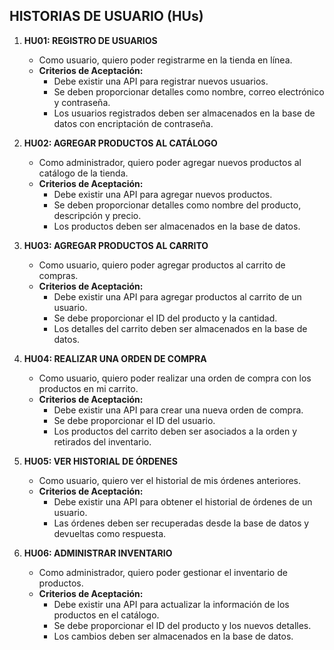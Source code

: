 <!-- HISTORIAS DE USUARIO (HUs) -->
## HISTORIAS DE USUARIO (HUs)

1. **HU01: REGISTRO DE USUARIOS**
    - Como usuario, quiero poder registrarme en la tienda en línea.
    - **Criterios de Aceptación:**
        - Debe existir una API para registrar nuevos usuarios.
        - Se deben proporcionar detalles como nombre, correo electrónico y contraseña.
        - Los usuarios registrados deben ser almacenados en la base de datos con encriptación de contraseña.


2. **HU02: AGREGAR PRODUCTOS AL CATÁLOGO**
    - Como administrador, quiero poder agregar nuevos productos al catálogo de la tienda.
    - **Criterios de Aceptación:**
        - Debe existir una API para agregar nuevos productos.
        - Se deben proporcionar detalles como nombre del producto, descripción y precio.
        - Los productos deben ser almacenados en la base de datos.


3. **HU03: AGREGAR PRODUCTOS AL CARRITO**
    - Como usuario, quiero poder agregar productos al carrito de compras.
    - **Criterios de Aceptación:**
        - Debe existir una API para agregar productos al carrito de un usuario.
        - Se debe proporcionar el ID del producto y la cantidad.
        - Los detalles del carrito deben ser almacenados en la base de datos.


4. **HU04: REALIZAR UNA ORDEN DE COMPRA**
    - Como usuario, quiero poder realizar una orden de compra con los productos en mi carrito.
    - **Criterios de Aceptación:**
        - Debe existir una API para crear una nueva orden de compra.
        - Se debe proporcionar el ID del usuario.
        - Los productos del carrito deben ser asociados a la orden y retirados del inventario.


5. **HU05: VER HISTORIAL DE ÓRDENES**
    - Como usuario, quiero ver el historial de mis órdenes anteriores.
    - **Criterios de Aceptación:**
        - Debe existir una API para obtener el historial de órdenes de un usuario.
        - Las órdenes deben ser recuperadas desde la base de datos y devueltas como respuesta.


6. **HU06: ADMINISTRAR INVENTARIO**
    - Como administrador, quiero poder gestionar el inventario de productos.
    - **Criterios de Aceptación:**
        - Debe existir una API para actualizar la información de los productos en el catálogo.
        - Se debe proporcionar el ID del producto y los nuevos detalles.
        - Los cambios deben ser almacenados en la base de datos.
